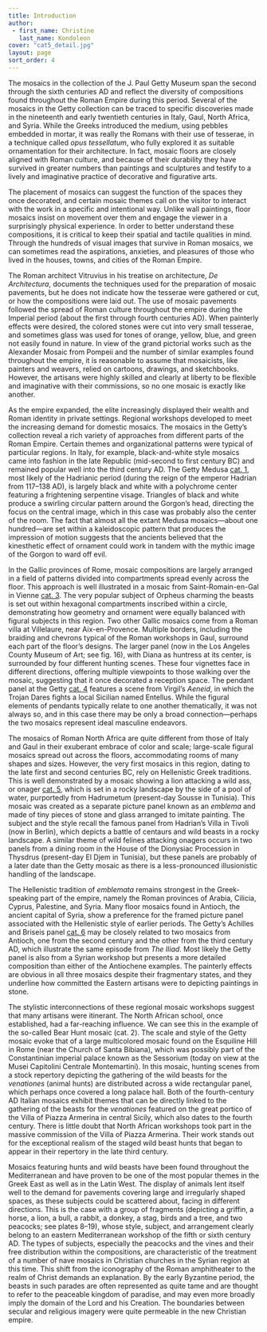 ```yaml
---
title: Introduction
author:
 - first_name: Christine
   last_name: Kondoleon
cover: "cat5_detail.jpg"
layout: page
sort_order: 4
---
```

The mosaics in the collection of the J. Paul Getty Museum span the second through the sixth centuries AD and reflect the diversity of compositions found throughout the Roman Empire during this period. Several of the mosaics in the Getty collection can be traced to specific discoveries made in the nineteenth and early twentieth centuries in Italy, Gaul, North Africa, and Syria. While the Greeks introduced the medium, using pebbles embedded in mortar, it was really the Romans with their use of tesserae, in a technique called *opus tessellatum*, who fully explored it as suitable ornamentation for their architecture. In fact, mosaic floors are closely aligned with Roman culture, and because of their durability they have survived in greater numbers than paintings and sculptures and testify to a lively and imaginative practice of decorative and figurative arts.

The placement of mosaics can suggest the function of the spaces they once decorated, and certain mosaic themes call on the visitor to interact with the work in a specific and intentional way. Unlike wall paintings, floor mosaics insist on movement over them and engage the viewer in a surprisingly physical experience. In order to better understand these compositions, it is critical to keep their spatial and tactile qualities in mind. Through the hundreds of visual images that survive in Roman mosaics, we can sometimes read the aspirations, anxieties, and pleasures of those who lived in the houses, towns, and cities of the Roman Empire.

The Roman architect Vitruvius in his treatise on architecture, *De Architectura*, documents the techniques used for the preparation of mosaic pavements, but he does not indicate how the tesserae were gathered or cut, or how the compositions were laid out. The use of mosaic pavements followed the spread of Roman culture throughout the empire during the Imperial period (about the first through fourth centuries AD). When painterly effects were desired, the colored stones were cut into very small tesserae, and sometimes glass was used for tones of orange, yellow, blue, and green not easily found in nature. In view of the grand pictorial works such as the Alexander Mosaic from Pompeii and the number of similar examples found throughout the empire, it is reasonable to assume that mosaicists, like painters and weavers, relied on cartoons, drawings, and sketchbooks. However, the artisans were highly skilled and clearly at liberty to be flexible and imaginative with their commissions, so no one mosaic is exactly like another.

As the empire expanded, the elite increasingly displayed their wealth and Roman identity in private settings. Regional workshops developed to meet the increasing demand for domestic mosaics. The mosaics in the Getty’s collection reveal a rich variety of approaches from different parts of the Roman Empire. Certain themes and organizational patterns were typical of particular regions. In Italy, for example, black-and-white style mosaics came into fashion in the late Republic (mid-second to first century BC) and remained popular well into the third century AD. The Getty Medusa [cat. 1](../catalogue/1/), most likely of the Hadrianic period (during the reign of the emperor Hadrian from 117–138 AD), is largely black and white with a polychrome center featuring a frightening serpentine visage. Triangles of black and white produce a swirling circular pattern around the Gorgon’s head, directing the focus on the central image, which in this case was probably also the center of the room. The fact that almost all the extant Medusa mosaics—about one hundred—are set within a kaleidoscopic pattern that produces the impression of motion suggests that the ancients believed that the kinesthetic effect of ornament could work in tandem with the mythic image of the Gorgon to ward off evil.

In the Gallic provinces of Rome, mosaic compositions are largely arranged in a field of patterns divided into compartments spread evenly across the floor. This approach is well illustrated in a mosaic from Saint-Romain-en-Gal in Vienne [cat. 3](../catalogue/3/). The very popular subject of Orpheus charming the beasts is set out within hexagonal compartments inscribed within a circle, demonstrating how geometry and ornament were equally balanced with figural subjects in this region. Two other Gallic mosaics come from a Roman villa at Villelaure, near Aix-en-Provence. Multiple borders, including the braiding and chevrons typical of the Roman workshops in Gaul, surround each part of the floor’s designs. The larger panel (now in the Los Angeles County Museum of Art; see fig. 16), with Diana as huntress at its center, is surrounded by four different hunting scenes. These four vignettes face in different directions, offering multiple viewpoints to those walking over the mosaic, suggesting that it once decorated a reception space. The pendant panel at the Getty [cat. 4](../catalogue/4/) features a scene from Virgil’s *Aeneid*, in which the Trojan Dares fights a local Sicilian named Entellus. While the figural elements of pendants typically relate to one another thematically, it was not always so, and in this case there may be only a broad connection—perhaps the two mosaics represent ideal masculine endeavors.

The mosaics of Roman North Africa are quite different from those of Italy and Gaul in their exuberant embrace of color and scale; large-scale figural mosaics spread out across the floors, accommodating rooms of many shapes and sizes. However, the very first mosaics in this region, dating to the late first and second centuries BC, rely on Hellenistic Greek traditions. This is well demonstrated by a mosaic showing a lion attacking a wild ass, or onager [cat. 5](../catalogue/5/), which is set in a rocky landscape by the side of a pool of water, purportedly from Hadrumetum (present-day Sousse in Tunisia). This mosaic was created as a separate picture panel known as an *emblema* and made of tiny pieces of stone and glass arranged to imitate painting. The subject and the style recall the famous panel from Hadrian’s Villa in Tivoli (now in Berlin), which depicts a battle of centaurs and wild beasts in a rocky landscape. A similar theme of wild felines attacking onagers occurs in two panels from a dining room in the House of the Dionysiac Procession in Thysdrus (present-day El Djem in Tunisia), but these panels are probably of a later date than the Getty mosaic as there is a less-pronounced illusionistic handling of the landscape.

The Hellenistic tradition of *emblemata* remains strongest in the Greek-speaking part of the empire, namely the Roman provinces of Arabia, Cilicia, Cyprus, Palestine, and Syria. Many floor mosaics found in Antioch, the ancient capital of Syria, show a preference for the framed picture panel associated with the Hellenistic style of earlier periods. The Getty’s Achilles and Briseis panel [cat. 6](../catalogue/6/) may be closely related to two mosaics from Antioch, one from the second century and the other from the third century AD, which illustrate the same episode from *The Iliad*. Most likely the Getty panel is also from a Syrian workshop but presents a more detailed composition than either of the Antiochene examples. The painterly effects are obvious in all three mosaics despite their fragmentary states, and they underline how committed the Eastern artisans were to depicting paintings in stone.

The stylistic interconnections of these regional mosaic workshops suggest that many artisans were itinerant. The North African school, once established, had a far-reaching influence. We can see this in the example of the so-called Bear Hunt mosaic (cat. 2). The scale and style of the Getty mosaic evoke that of a large multicolored mosaic found on the Esquiline Hill in Rome (near the Church of Santa Bibiana), which was possibly part of the Constantinian imperial palace known as the Sessorium (today on view at the Musei Capitolini Centrale Montemartini). In this mosaic, hunting scenes from a stock repertory depicting the gathering of the wild beasts for the *venationes* (animal hunts) are distributed across a wide rectangular panel, which perhaps once covered a long palace hall. Both of the fourth-century AD Italian mosaics exhibit themes that can be directly linked to the gathering of the beasts for the *venationes* featured on the great portico of the Villa of Piazza Armerina in central Sicily, which also dates to the fourth century. There is little doubt that North African workshops took part in the massive commission of the Villa of Piazza Armerina. Their work stands out for the exceptional realism of the staged wild beast hunts that began to appear in their repertory in the late third century.

Mosaics featuring hunts and wild beasts have been found throughout the Mediterranean and have proven to be one of the most popular themes in the Greek East as well as in the Latin West. The display of animals lent itself well to the demand for pavements covering large and irregularly shaped spaces, as these subjects could be scattered about, facing in different directions. This is the case with a group of fragments (depicting a griffin, a horse, a lion, a bull, a rabbit, a donkey, a stag, birds and a tree, and two peacocks; see plates 8–19), whose style, subject, and arrangement clearly belong to an eastern Mediterranean workshop of the fifth or sixth century AD. The types of subjects, especially the peacocks and the vines and their free distribution within the compositions, are characteristic of the treatment of a number of nave mosaics in Christian churches in the Syrian region at this time. This shift from the iconography of the Roman amphitheater to the realm of Christ demands an explanation. By the early Byzantine period, the beasts in such parades are often represented as quite tame and are thought to refer to the peaceable kingdom of paradise, and may even more broadly imply the domain of the Lord and his Creation. The boundaries between secular and religious imagery were quite permeable in the new Christian empire.
